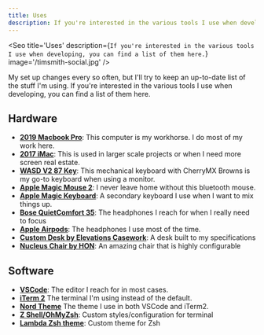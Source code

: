 ```yaml
---
title: Uses
description: If you're interested in the various tools I use when developing, you can find a list of them here.
---
```


<Seo
	title='Uses'
	description={`If you're interested in the various tools I use when developing, you can find a list of them here.`}
	image='/timsmith-social.jpg'
/>

My set up changes every so often, but I'll try to keep an up-to-date list of the stuff I'm using. If you're interested in the various tools I use when developing, you can find a list of them here.

## Hardware

- **[2019 Macbook Pro](https://www.apple.com/macbook-pro/)**: This computer is my workhorse. I do most of my work here.
- **[2017 iMac](https://www.apple.com/imac/)**: This is used in larger scale projects or when I need more screen real estate.
- **[WASD V2 87 Key](http://www.wasdkeyboards.com/index.php/products/mechanical-keyboard/wasd-v3-87-key-custom-mechanical-keyboard.html)**: This mechanical keyboard with CherryMX Browns is my go-to keyboard when using a monitor.
- **[Apple Magic Mouse 2](https://www.apple.com/shop/product/MLA02LL/A/magic-mouse-2-silver?fnode=56)**: I never leave home without this bluetooth mouse.
- **[Apple Magic Keyboard](https://www.apple.com/shop/product/MLA22LL/A/magic-keyboard-us-english?fnode=56)**: A secondary keyboard I use when I want to mix things up.
- **[Bose QuietComfort 35](https://www.bose.com/en_us/products/headphones/over_ear_headphones/quietcomfort-35-wireless-ii.html#v=qc35_ii_silver)**: The headphones I reach for when I really need to focus
- **[Apple Airpods](https://www.apple.com/shop/product/MMTN2AM/A/earpods-with-lightning-connector?fnode=c04a91b92678760e3fc4ced567fd903cfc1dcf7a3e98cae7ad5fd8505d5f561cd13c3e79cabb9ed4dcbae4324a47205dcf2df6c7649d8f4fddc0d950c72fd588a760adb8df1c54d0fed0e50d411ce05c342afb203554cb0170abf81bc98b0a9f6f3ae4da8e44f67daccb3c56f93a122e9e2ee1502f53b13e5af34b9c8864acb5)**: The headphones I use most of the time.
- **[Custom Desk by Elevations Casework](https://www.elevationscasework.com)**: A desk built to my specifications
- **[Nucleus Chair by HON](https://www.hon.com/chairs/nucleus)**: An amazing chair that is highly configurable

## Software

- **[VSCode](https://www.google.com/search?client=firefox-b-1-d&q=vscode)**: The editor I reach for in most cases.
- **[iTerm 2](https://www.iterm2.com/)** The terminal I'm using instead of the default.
- **[Nord Theme](https://github.com/arcticicestudio/nord-visual-studio-code)** The theme I use in both VSCode and iTerm2.
- **[Z Shell/OhMyZsh](https://ohmyz.sh/)**: Custom styles/configuration for terminal
- **[Lambda Zsh theme](https://github.com/cdimascio/lambda-zsh-theme)**: Custom theme for Zsh
